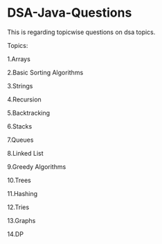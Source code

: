 # DSA-Java-Questions
This is regarding topicwise questions on dsa topics.

Topics:

1.Arrays

2.Basic Sorting Algorithms

3.Strings

4.Recursion

5.Backtracking

6.Stacks

7.Queues

8.Linked List

9.Greedy Algorithms

10.Trees

11.Hashing

12.Tries

13.Graphs 

14.DP
